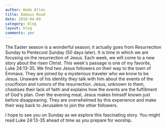 ```yaml
---
author: Wade Allen
title: Emmaus Road
date: 2018-04-09
category: blog
layout: blog
comments: yes
---
```

 
The Easter season is a wonderful season; it actually goes from Resurrection Sunday to Pentecost Sunday (50 days later). It is time in which we are focusing on the resurrection of Jesus. Each week, we will come to a new story about the risen Christ. This week's passage is one of my favorite, Luke 24:13-35. We find two Jesus followers on their way to the town of Emmaus. They are joined by a mysterious traveler who we know to be Jesus. Unaware of his identity they talk with him about the events of the crucifixion and rumors of the resurrection. Jesus, unknown to them, chastises their lack of faith and explains how the events are the fulfillment of God's plan. Over the evening meal, Jesus makes himself known just before disappearing. They are overwhelmed by this experience and make their way back to Jerusalem to join the other followers.

I hope to see you on Sunday as we explore this fascinating story. You might read Luke 24:13-35 ahead of time as you prepare for worship. 

 
